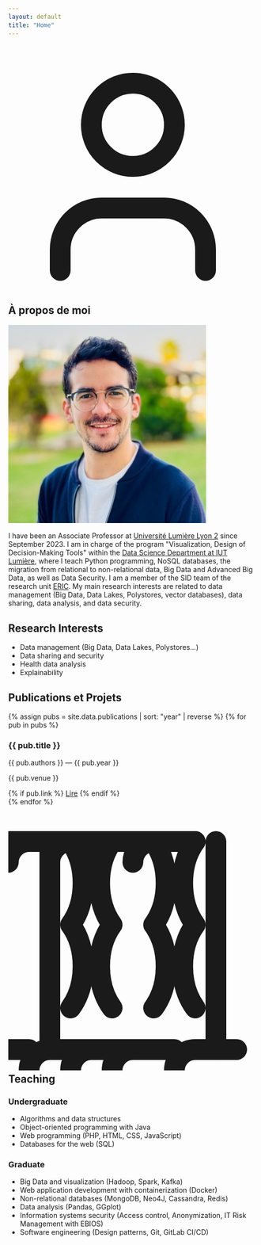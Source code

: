 ```yaml
---
layout: default
title: "Home"
---
```


<section id="about" class="section-box rounded-3xl p-10 mb-16">
    <h2 class="text-4xl font-bold text-accent mb-8 border-b-2 border-accent pb-4 flex items-center">
        <!-- Icône utilisateur pour la section "À propos" -->
        <svg xmlns="http://www.w3.org/2000/svg" class="h-10 w-10 mr-4 text-accent" viewBox="0 0 24 24" fill="none" stroke="currentColor" stroke-width="2" stroke-linecap="round" stroke-linejoin="round"><path d="M19 21v-2a4 4 0 0 0-4-4H9a4 4 0 0 0-4 4v2"></path><circle cx="12" cy="7" r="4"></circle></svg>
        À propos de moi
    </h2>
    <div class="flex flex-col md:flex-row items-center space-y-8 md:space-y-0 md:space-x-12">
        <div class="md:w-1/4 flex justify-center">
            <!-- Utilisation d'une image de remplacement pour la photo de profil -->
            <img src="../img/juba-agoun.jpg" alt="Photo de profil de Juba Agoun" class="rounded-full border-4 border-gray-700 w-64 h-64 object-cover shadow-2xl">
        </div>
        <div class="md:w-3/4 text-lg leading-relaxed space-y-4">
          <p>
            I have been an Associate Professor at 
            <a href="https://www.univ-lyon2.fr/" class="gold-link"  target="_blank">Université Lumière Lyon 2</a> 
            since September 2023. I am in charge of the program 
            "Visualization, Design of Decision-Making Tools" within the  
            <a href="https://iut.univ-lyon2.fr/formations/but/but-science-des-donnees/" class="gold-link"  target="_blank">Data Science Department at IUT Lumière</a>, 
            where I teach Python programming, NoSQL databases, the migration from relational to non-relational data, Big Data and Advanced Big Data, as well as Data Security. 
            I am a member of the SID team of the research unit  
            <a href="https://eric.msh-lse.fr/"  class="gold-link" target="_blank">ERIC</a>. 
            My main research interests are related to data management (Big Data, Data Lakes, Polystores, vector databases), data sharing, data analysis, and data security.
          </p>
        </div>
    </div>
</section>

<section id="research" class="section-box rounded-3xl p-10 mb-16">
  <h2 class="text-4xl font-bold text-accent mb-8 border-b-2 border-accent pb-4">Research Interests</h2>
  <ul class="list-disc list-inside">
    <li>Data management (Big Data, Data Lakes, Polystores...)</li>
    <li>Data sharing and security</li>
    <li>Health data analysis</li>
    <li>Explainability</li>
  </ul>
</section>

<section id="publications" class="section-box rounded-3xl p-10 mb-16">
  <h2 class="text-4xl font-bold text-accent mb-8 border-b-2 border-accent pb-4 flex items-center">
    Publications et Projets
  </h2>
  <div class="space-y-8 text-lg">
    {% assign pubs = site.data.publications | sort: "year" | reverse %}
    {% for pub in pubs %}
      <article class="p-6 rounded-xl border-2 border-gray-700 hover:border-accent transition-colors duration-300">
        <h3 class="font-semibold text-xl mb-2">{{ pub.title }}</h3>
        <p class="italic text-gray-400">{{ pub.authors }} — {{ pub.year }}</p>
        <p class="mt-2 text-sm">{{ pub.venue }}</p>
        {% if pub.link %}
          <a href="{{ pub.link }}" target="_blank" class="text-red-500">Lire</a>
        {% endif %}
      </article>
    {% endfor %}
  </div>
</section>

<section id="teaching" class="section-box rounded-3xl p-10 mb-16">
    <h2 class="text-4xl font-bold text-accent mb-8 border-b-2 border-accent pb-4 flex items-center">
        <!-- Icon for the "Teaching" section -->
        <svg xmlns="http://www.w3.org/2000/svg" class="h-10 w-10 mr-4 text-accent" viewBox="0 0 24 24" fill="none" stroke="currentColor" stroke-width="2" stroke-linecap="round" stroke-linejoin="round"><path d="M14 2c.8 1.1 1.2 2.5 1.2 4s-.4 2.9-1.2 4c.8 1.1 1.2 2.5 1.2 4s-.4 2.9-1.2 4"></path><path d="M10 2c-.8 1.1-1.2 2.5-1.2 4s.4 2.9 1.2 4c-.8 1.1-1.2 2.5-1.2 4s.4 2.9 1.2 4"></path><path d="M6 2c.8 1.1 1.2 2.5 1.2 4s-.4 2.9-1.2 4c.8 1.1 1.2 2.5 1.2 4s-.4 2.9-1.2 4"></path><path d="M18 2c-.8 1.1-1.2 2.5-1.2 4s.4 2.9 1.2 4c-.8 1.1-1.2 2.5-1.2 4s.4 2.9 1.2 4"></path><path d="M22 22h-4c-1.1 0-2 .9-2 2v0"></path><path d="M16 22h-4c-1.1 0-2 .9-2 2v0"></path><path d="M12 22h-4c-1.1 0-2 .9-2 2v0"></path><path d="M8 22h-4c-1.1 0-2 .9-2 2v0"></path><path d="M2 22h-4c-1.1 0-2 .9-2 2v0"></path><path d="M18 2h-4c-1.1 0-2 .9-2 2v0"></path><path d="M14 2h-4c-1.1 0-2 .9-2 2v0"></path><path d="M10 2h-4c-1.1 0-2 .9-2 2v0"></path><path d="M6 2h-4c-1.1 0-2 .9-2 2v0"></path><path d="M2 2h-4c-1.1 0-2 .9-2 2v0"></path><path d="M20 2v20"></path><path d="M4 2v20"></path></svg>
        Teaching
    </h2>
    <div class="space-y-8 text-lg">
        <!-- Courses organized by level -->
        <div class="p-6 rounded-xl border-2 border-gray-700 hover:border-accent transition-colors duration-300">
            <h3 class="font-semibold text-xl mb-2 text-accent">Undergraduate</h3>
            <ul class="list-disc list-inside space-y-1 text-gray-400">
                <li>Algorithms and data structures</li>
                <li>Object-oriented programming with Java</li>
                <li>Web programming (PHP, HTML, CSS, JavaScript)</li>
                <li>Databases for the web (SQL)</li>
            </ul>
        </div>
        <div class="p-6 rounded-xl border-2 border-gray-700 hover:border-accent transition-colors duration-300">
            <h3 class="font-semibold text-xl mb-2 text-accent">Graduate</h3>
            <ul class="list-disc list-inside space-y-1 text-gray-400">
                <li>Big Data and visualization (Hadoop, Spark, Kafka)</li>
                <li>Web application development with containerization (Docker)</li>
                <li>Non-relational databases (MongoDB, Neo4J, Cassandra, Redis)</li>
                <li>Data analysis (Pandas, GGplot)</li>
                <li>Information systems security (Access control, Anonymization, IT Risk Management with EBIOS)</li>
                <li>Software engineering (Design patterns, Git, GitLab CI/CD)</li>
            </ul>
        </div>
    </div>
</section>
